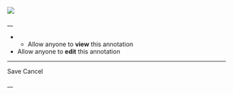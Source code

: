 ![](https://bat.bing.com/action/0?ti=56018282&Ver=2&mid=5e3e993a-46f2-4ba9-bf0c-db5b96a903aa&sid=201ffde0635411ee902411d77b750559&vid=20202bf0635411ee9ac03f2e618b0b9f&vids=0&msclkid=N&pi=0&lg=en-US&sw=800&sh=600&sc=24&nwd=1&tl=Shortform%20%7C%20Book&p=https%3A%2F%2Fwww.shortform.com%2Fapp%2Fbook%2F12-months-to-1-million%2F1-page-summary&r=&lt=561&evt=pageLoad&sv=1&rn=45621)

__

  *   * Allow anyone to **view** this annotation
  * Allow anyone to **edit** this annotation



* * *

Save Cancel

__



